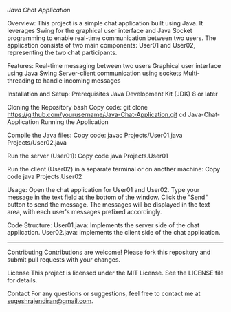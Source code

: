 *Java Chat Application*

Overview:
This project is a simple chat application built using Java. It leverages Swing for the graphical user interface and Java Socket programming to enable real-time communication between two users. The application consists of two main components: User01 and User02, representing the two chat participants.

Features:
Real-time messaging between two users
Graphical user interface using Java Swing
Server-client communication using sockets
Multi-threading to handle incoming messages

Installation and Setup:
Prerequisites
Java Development Kit (JDK) 8 or later

Cloning the Repository bash
Copy code:
git clone https://github.com/yourusername/Java-Chat-Application.git
cd Java-Chat-Application
Running the Application

Compile the Java files:
Copy code:
javac Projects/User01.java Projects/User02.java

Run the server (User01):
Copy code
java Projects.User01

Run the client (User02) in a separate terminal or on another machine:
Copy code
java Projects.User02

Usage:
Open the chat application for User01 and User02.
Type your message in the text field at the bottom of the window.
Click the "Send" button to send the message.
The messages will be displayed in the text area, with each user's messages prefixed accordingly.

Code Structure:
User01.java: Implements the server side of the chat application.
User02.java: Implements the client side of the chat application.

*****************************************************************************************************************************
Contributing
Contributions are welcome! Please fork this repository and submit pull requests with your changes.

License
This project is licensed under the MIT License. See the LICENSE file for details.

Contact
For any questions or suggestions, feel free to contact me at sugeshrajendiran@gmail.com.
